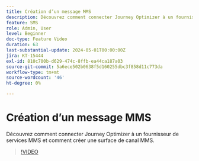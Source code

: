 ```yaml
---
title: Création d’un message MMS
description: Découvrez comment connecter Journey Optimizer à un fournisseur de services MMS et comment créer une surface de canal MMS.
feature: SMS
role: Admin, User
level: Beginner
doc-type: Feature Video
duration: 63
last-substantial-update: 2024-05-01T00:00:00Z
jira: KT-15444
exl-id: 810c700b-d629-474c-8ffb-ea44ca187a03
source-git-commit: 5a6ece502b0638f5d160255dbc3f858d11c773da
workflow-type: tm+mt
source-wordcount: '46'
ht-degree: 0%

---
```



# Création d’un message MMS

Découvrez comment connecter Journey Optimizer à un fournisseur de services MMS et comment créer une surface de canal MMS.

>[!VIDEO](https://video.tv.adobe.com/v/3428816/?learn=on)

